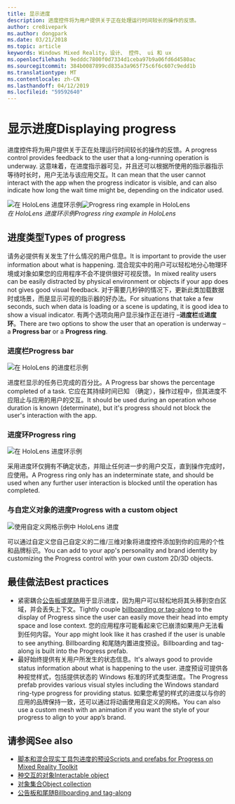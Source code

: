```yaml
---
title: 显示进度
description: 进度控件将为用户提供关于正在处理运行时间较长的操作的反馈。
author: cre8ivepark
ms.author: dongpark
ms.date: 03/21/2018
ms.topic: article
keywords: Windows Mixed Reality，设计、 控件、 ui 和 ux
ms.openlocfilehash: 9edddc7800f0d7334d1ceba97b9a06fd6d4580ac
ms.sourcegitcommit: 384b0087899cd835a3a965f75c6f6c607c9edd1b
ms.translationtype: MT
ms.contentlocale: zh-CN
ms.lasthandoff: 04/12/2019
ms.locfileid: "59592640"
---
```

# <a name="displaying-progress"></a><span data-ttu-id="cdc7e-104">显示进度</span><span class="sxs-lookup"><span data-stu-id="cdc7e-104">Displaying progress</span></span>

<span data-ttu-id="cdc7e-105">进度控件将为用户提供关于正在处理运行时间较长的操作的反馈。</span><span class="sxs-lookup"><span data-stu-id="cdc7e-105">A progress control provides feedback to the user that a long-running operation is underway.</span></span> <span data-ttu-id="cdc7e-106">这意味着，在进度指示器可见，并且还可以根据所使用的指示器指示等待时长时，用户无法与该应用交互。</span><span class="sxs-lookup"><span data-stu-id="cdc7e-106">It can mean that the user cannot interact with the app when the progress indicator is visible, and can also indicate how long the wait time might be, depending on the indicator used.</span></span>

<span data-ttu-id="cdc7e-107">![在 HoloLens 进度环示例](images/640px-progress-hero.jpg)</span><span class="sxs-lookup"><span data-stu-id="cdc7e-107">![Progress ring example in HoloLens](images/640px-progress-hero.jpg)</span></span><br>
<span data-ttu-id="cdc7e-108">*在 HoloLens 进度环示例*</span><span class="sxs-lookup"><span data-stu-id="cdc7e-108">*Progress ring example in HoloLens*</span></span>

## <a name="types-of-progress"></a><span data-ttu-id="cdc7e-109">进度类型</span><span class="sxs-lookup"><span data-stu-id="cdc7e-109">Types of progress</span></span>

<span data-ttu-id="cdc7e-110">请务必提供有关发生了什么情况的用户信息。</span><span class="sxs-lookup"><span data-stu-id="cdc7e-110">It is important to provide the user information about what is happening.</span></span> <span data-ttu-id="cdc7e-111">混合现实中的用户可以轻松地分心物理环境或对象如果您的应用程序不会不提供很好可视反馈。</span><span class="sxs-lookup"><span data-stu-id="cdc7e-111">In mixed reality users can be easily distracted by physical environment or objects if your app does not gives good visual feedback.</span></span> <span data-ttu-id="cdc7e-112">对于需要几秒钟的情况下，更新此类加载数据时或场景，而是显示可视的指示器的好办法。</span><span class="sxs-lookup"><span data-stu-id="cdc7e-112">For situations that take a few seconds, such when data is loading or a scene is updating, it is good idea to show a visual indicator.</span></span> <span data-ttu-id="cdc7e-113">有两个选项向用户显示操作正在进行 –**进度栏**或**进度环**。</span><span class="sxs-lookup"><span data-stu-id="cdc7e-113">There are two options to show the user that an operation is underway – a **Progress bar** or a **Progress ring**.</span></span>

### <a name="progress-bar"></a><span data-ttu-id="cdc7e-114">进度栏</span><span class="sxs-lookup"><span data-stu-id="cdc7e-114">Progress bar</span></span>

![在 HoloLens 的进度栏示例](images/640px-progressbar.jpg)

<span data-ttu-id="cdc7e-116">进度栏显示的任务已完成的百分比。</span><span class="sxs-lookup"><span data-stu-id="cdc7e-116">A Progress bar shows the percentage completed of a task.</span></span> <span data-ttu-id="cdc7e-117">它应在其持续时间已知 （确定），操作过程中，但其进度不应阻止与应用的用户的交互。</span><span class="sxs-lookup"><span data-stu-id="cdc7e-117">It should be used during an operation whose duration is known (determinate), but it's progress should not block the user's interaction with the app.</span></span>

### <a name="progress-ring"></a><span data-ttu-id="cdc7e-118">进度环</span><span class="sxs-lookup"><span data-stu-id="cdc7e-118">Progress ring</span></span>

![在 HoloLens 进度环示例](images/640px-progressring.jpg)

<span data-ttu-id="cdc7e-120">采用进度环仅拥有不确定状态，并阻止任何进一步的用户交互，直到操作完成时，应使用。</span><span class="sxs-lookup"><span data-stu-id="cdc7e-120">A Progress ring only has an indeterminate state, and should be used when any further user interaction is blocked until the operation has completed.</span></span>

### <a name="progress-with-a-custom-object"></a><span data-ttu-id="cdc7e-121">与自定义对象的进度</span><span class="sxs-lookup"><span data-stu-id="cdc7e-121">Progress with a custom object</span></span>

![使用自定义网格示例中 HoloLens 进度](images/640px-progresscustom.jpg)

<span data-ttu-id="cdc7e-123">可以通过自定义您自己自定义的二维/三维对象将进度控件添加到你的应用的个性和品牌标识。</span><span class="sxs-lookup"><span data-stu-id="cdc7e-123">You can add to your app's personality and brand identity by customizing the Progress control with your own custom 2D/3D objects.</span></span>

## <a name="best-practices"></a><span data-ttu-id="cdc7e-124">最佳做法</span><span class="sxs-lookup"><span data-stu-id="cdc7e-124">Best practices</span></span>
* <span data-ttu-id="cdc7e-125">紧密耦合[公告板或尾随](billboarding-and-tag-along.md)用于显示进度，因为用户可以轻松地将其头移到空白区域，并会丢失上下文。</span><span class="sxs-lookup"><span data-stu-id="cdc7e-125">Tightly couple [billboarding or tag-along](billboarding-and-tag-along.md) to the display of Progress since the user can easily move their head into empty space and lose context.</span></span> <span data-ttu-id="cdc7e-126">您的应用程序可能看起来它已崩溃如果用户无法看到任何内容。</span><span class="sxs-lookup"><span data-stu-id="cdc7e-126">Your app might look like it has crashed if the user is unable to see anything.</span></span> <span data-ttu-id="cdc7e-127">Billboarding 和尾随内置进度预设。</span><span class="sxs-lookup"><span data-stu-id="cdc7e-127">Billboarding and tag-along is built into the Progress prefab.</span></span>
* <span data-ttu-id="cdc7e-128">最好始终提供有关用户所发生的状态信息。</span><span class="sxs-lookup"><span data-stu-id="cdc7e-128">It's always good to provide status information about what is happening to the user.</span></span> <span data-ttu-id="cdc7e-129">进度预设可提供各种视觉样式，包括提供状态的 Windows 标准的环式类型进度。</span><span class="sxs-lookup"><span data-stu-id="cdc7e-129">The Progress prefab provides various visual styles including the Windows standard ring-type progress for providing status.</span></span> <span data-ttu-id="cdc7e-130">如果您希望的样式的进度以与你的应用的品牌保持一致，还可以通过将动画使用自定义的网格。</span><span class="sxs-lookup"><span data-stu-id="cdc7e-130">You can also use a custom mesh with an animation if you want the style of your progress to align to your app’s brand.</span></span>

## <a name="see-also"></a><span data-ttu-id="cdc7e-131">请参阅</span><span class="sxs-lookup"><span data-stu-id="cdc7e-131">See also</span></span>
* [<span data-ttu-id="cdc7e-132">脚本和混合现实工具包进度的预设</span><span class="sxs-lookup"><span data-stu-id="cdc7e-132">Scripts and prefabs for Progress on Mixed Reality Toolkit</span></span>](https://github.com/Microsoft/MixedRealityToolkit-Unity/blob/htk_release/Assets/HoloToolkit-Examples/UX/Readme/README_ProgressExample.md)
* [<span data-ttu-id="cdc7e-133">种交互的对象</span><span class="sxs-lookup"><span data-stu-id="cdc7e-133">Interactable object</span></span>](interactable-object.md)
* [<span data-ttu-id="cdc7e-134">对象集合</span><span class="sxs-lookup"><span data-stu-id="cdc7e-134">Object collection</span></span>](object-collection.md)
* [<span data-ttu-id="cdc7e-135">公告板和尾随</span><span class="sxs-lookup"><span data-stu-id="cdc7e-135">Billboarding and tag-along</span></span>](billboarding-and-tag-along.md)

